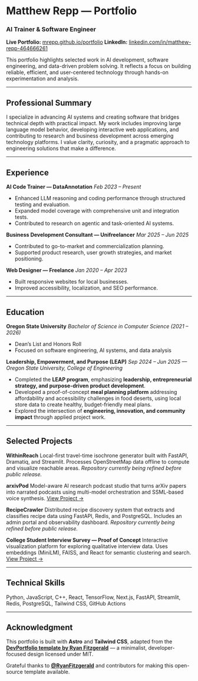 # Matthew Repp — Portfolio

### AI Trainer & Software Engineer

**Live Portfolio:** [mrepp.github.io/portfolio](https://mrepp.github.io/portfolio)
**LinkedIn:** [linkedin.com/in/matthew-repp-464666261](https://www.linkedin.com/in/matthew-repp-464666261/)

This portfolio highlights selected work in AI development, software engineering, and data-driven problem solving.
It reflects a focus on building reliable, efficient, and user-centered technology through hands-on experimentation and analysis.

---

## Professional Summary

I specialize in advancing AI systems and creating software that bridges technical depth with practical impact.
My work includes improving large language model behavior, developing interactive web applications, and contributing to research and business development across emerging technology platforms.
I value clarity, curiosity, and a pragmatic approach to engineering solutions that make a difference.

---

## Experience

**AI Code Trainer — DataAnnotation**
*Feb 2023 – Present*

* Enhanced LLM reasoning and coding performance through structured testing and evaluation.
* Expanded model coverage with comprehensive unit and integration tests.
* Contributed to research on agentic and task-oriented AI systems.

**Business Development Consultant — Unifreelancer**
*Mar 2025 – Jun 2025*

* Contributed to go-to-market and commercialization planning.
* Supported product research, user growth strategies, and market positioning.

**Web Designer — Freelance**
*Jan 2020 – Apr 2023*

* Built responsive websites for local businesses.
* Improved accessibility, localization, and SEO performance.

---

## Education

**Oregon State University**
*Bachelor of Science in Computer Science (2021 – 2026)*

* Dean’s List and Honors Roll
* Focused on software engineering, AI systems, and data analysis

**Leadership, Empowerment, and Purpose (LEAP)**
*Sep 2024 – Jun 2025 — Oregon State University, College of Engineering*

* Completed the **LEAP program**, emphasizing **leadership, entrepreneurial strategy, and purpose-driven product development**.
* Developed a proof-of-concept **meal planning platform** addressing affordability and accessibility challenges in food deserts, using local store data to create healthy, budget-friendly meal plans.
* Explored the intersection of **engineering, innovation, and community impact** through applied project work.

---

## Selected Projects

**WithinReach**
Local-first travel-time isochrone generator built with FastAPI, Dramatiq, and Streamlit.
Processes OpenStreetMap data offline to compute and visualize reachable areas.
*Repository currently being refined before public release.*

**arxivPod**
Model-aware AI research podcast studio that turns arXiv papers into narrated podcasts using multi-model orchestration and SSML-based voice synthesis.
[View Project →](https://github.com/Mrepp/arxivPod)

**RecipeCrawler**
Distributed recipe discovery system that extracts and classifies recipe data using FastAPI, Redis, and PostgreSQL.
Includes an admin portal and observability dashboard.
*Repository currently being refined before public release.*

**College Student Interview Survey — Proof of Concept**
Interactive visualization platform for exploring qualitative interview data.
Uses embeddings (MiniLM), FAISS, and React for semantic clustering and search.
[View Project →](https://github.com/Mrepp/SESAP-validation-test)

---

## Technical Skills

Python, JavaScript, C++, React, TensorFlow, Next.js, FastAPI, Streamlit, Redis, PostgreSQL, Tailwind CSS, GitHub Actions

---

## Acknowledgment

This portfolio is built with **Astro** and **Tailwind CSS**, adapted from the
**[DevPortfolio template by Ryan Fitzgerald](https://ryanfitzgerald.github.io/devportfolio)** —
a minimalist, developer-focused design licensed under MIT.

Grateful thanks to **[@RyanFitzgerald](https://github.com/RyanFitzgerald)** and contributors for making this open-source template available.


